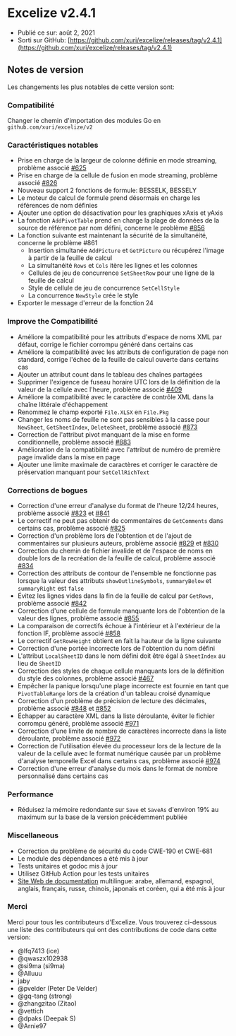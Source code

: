 # Excelize v2.4.1

* Publié ce sur: août 2, 2021
* Sorti sur GitHub: [https://github.com/xuri/excelize/releases/tag/v2.4.1](https://github.com/xuri/excelize/releases/tag/v2.4.1)

## Notes de version

Les changements les plus notables de cette version sont:

### Compatibilité

Changer le chemin d'importation des modules Go en `github.com/xuri/excelize/v2`

### Caractéristiques notables

* Prise en charge de la largeur de colonne définie en mode streaming, problème associé [#625](https://github.com/xuri/excelize/issues/625)
* Prise en charge de la cellule de fusion en mode streaming, problème associé [#826](https://github.com/xuri/excelize/issues/826)
* Nouveau support 2 fonctions de formule: BESSELK, BESSELY
* Le moteur de calcul de formule prend désormais en charge les références de nom définies
* Ajouter une option de désactivation pour les graphiques xAxis et yAxis
* La fonction `AddPivotTable` prend en charge la plage de données de la source de référence par nom défini, concerne le problème [#856](https://github.com/xuri/excelize/issues/856)
* La fonction suivante est maintenant la sécurité de la simultanéité, concerne le problème #861
  * Insertion simultanée `AddPicture` et `GetPicture` ou récupérez l'image à partir de la feuille de calcul
  * La simultanéité `Rows` et `Cols` itère les lignes et les colonnes
  * Cellules de jeu de concurrence `SetSheetRow` pour une ligne de la feuille de calcul
  * Style de cellule de jeu de concurrence `SetCellStyle`
  * La concurrence `NewStyle` crée le style
* Exporter le message d'erreur de la fonction 24

### Improve the Compatibilité

* Améliore la compatibilité pour les attributs d'espace de noms XML par défaut, corrige le fichier corrompu généré dans certains cas
* Améliore la compatibilité avec les attributs de configuration de page non standard, corrige l'échec de la feuille de calcul ouverte dans certains cas
* Ajouter un attribut count dans le tableau des chaînes partagées
* Supprimer l'exigence de fuseau horaire UTC lors de la définition de la valeur de la cellule avec l'heure, problème associé [#409](https://github.com/xuri/excelize/issues/409)
* Améliore la compatibilité avec le caractère de contrôle XML dans la chaîne littérale d'échappement
* Renommez le champ exporté `File.XLSX` en `File.Pkg`
* Changer les noms de feuille ne sont pas sensibles à la casse pour `NewSheet`, `GetSheetIndex`, `DeleteSheet`, problème associé [#873](https://github.com/xuri/excelize/issues/873)
* Correction de l'attribut pivot manquant de la mise en forme conditionnelle, problème associé [#883](https://github.com/xuri/excelize/issues/883)
* Amélioration de la compatibilité avec l'attribut de numéro de première page invalide dans la mise en page
* Ajouter une limite maximale de caractères et corriger le caractère de préservation manquant pour `SetCellRichText`

### Corrections de bogues

* Correction d'une erreur d'analyse du format de l'heure 12/24 heures, problème associé [#823](https://github.com/xuri/excelize/issues/823) et [#841](https://github.com/xuri/excelize/issues/841)
* Le correctif ne peut pas obtenir de commentaires de `GetComments` dans certains cas, problème associé [#825](https://github.com/xuri/excelize/issues/825)
* Correction d'un problème lors de l'obtention et de l'ajout de commentaires sur plusieurs auteurs, problème associé [#829](https://github.com/xuri/excelize/issues/829) et [#830](https://github.com/xuri/excelize/issues/830)
* Correction du chemin de fichier invalide et de l'espace de noms en double lors de la recréation de la feuille de calcul, problème associé [#834](https://github.com/xuri/excelize/issues/834)
* Correction des attributs de contour de l'ensemble ne fonctionne pas lorsque la valeur des attributs `showOutlineSymbols`, `summaryBelow` et `summaryRight` est `false`
* Évitez les lignes vides dans la fin de la feuille de calcul par `GetRows`, problème associé [#842](https://github.com/xuri/excelize/issues/842)
* Correction d'une cellule de formule manquante lors de l'obtention de la valeur des lignes, problème associé [#855](https://github.com/xuri/excelize/issues/855)
* La comparaison de correctifs échoue à l'intérieur et à l'extérieur de la fonction IF, problème associé [#858](https://github.com/xuri/excelize/issues/858)
* Le correctif `GetRowHeight` obtient en fait la hauteur de la ligne suivante
* Correction d'une portée incorrecte lors de l'obtention du nom défini
* L'attribut `LocalSheetID` dans le nom défini doit être égal à `SheetIndex` au lieu de `SheetID`
* Correction des styles de chaque cellule manquants lors de la définition du style des colonnes, problème associé [#467](https://github.com/xuri/excelize/issues/467)
* Empêcher la panique lorsqu'une plage incorrecte est fournie en tant que `PivotTableRange` lors de la création d'un tableau croisé dynamique
* Correction d'un problème de précision de lecture des décimales, problème associé [#848](https://github.com/xuri/excelize/issues/848) et [#852](https://github.com/xuri/excelize/issues/852)
* Échapper au caractère XML dans la liste déroulante, éviter le fichier corrompu généré, problème associé [#971](https://github.com/xuri/excelize/issues/971)
* Correction d'une limite de nombre de caractères incorrecte dans la liste déroulante, problème associé [#972](https://github.com/xuri/excelize/issues/972)
* Correction de l'utilisation élevée du processeur lors de la lecture de la valeur de la cellule avec le format numérique causée par un problème d'analyse temporelle Excel dans certains cas, problème associé [#974](https://github.com/xuri/excelize/issues/974)
* Correction d'une erreur d'analyse du mois dans le format de nombre personnalisé dans certains cas

### Performance

* Réduisez la mémoire redondante sur `Save` et `SaveAs` d'environ 19% au maximum sur la base de la version précédemment publiée

### Miscellaneous

* Correction du problème de sécurité du code CWE-190 et CWE-681
* Le module des dépendances a été mis à jour
* Tests unitaires et godoc mis à jour
* Utilisez GitHub Action pour les tests unitaires
* [Site Web de documentation](https://xuri.me/excelize) multilingue: arabe, allemand, espagnol, anglais, français, russe, chinois, japonais et coréen, qui a été mis à jour

### Merci

Merci pour tous les contributeurs d'Excelize. Vous trouverez ci-dessous une liste des contributeurs qui ont des contributions de code dans cette version:

* @lfq7413 (ice)
* @qwaszx102938
* @si9ma (si9ma)
* @Alluuu
* jaby
* @pvelder (Peter De Velder)
* @gq-tang (strong)
* @zhangzitao (Zitao)
* @vettich
* @dpaks (Deepak S)
* @Arnie97
